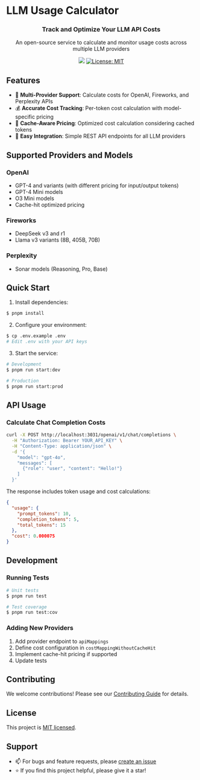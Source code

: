 # LLM Usage Calculator

<p align="center">
  <h3 align="center">Track and Optimize Your LLM API Costs</h3>
  <p align="center">An open-source service to calculate and monitor usage costs across multiple LLM providers</p>
</p>

<p align="center">
  <img src="https://github.com/kingchan818/llm-usage-calculator/actions/workflows/release.yml/badge.svg">
  <a href="https://opensource.org/licenses/MIT"><img src="https://img.shields.io/badge/License-MIT-yellow.svg" alt="License: MIT"></a>
</p>



## Features

- 🌟 **Multi-Provider Support**: Calculate costs for OpenAI, Fireworks, and Perplexity APIs
- 💰 **Accurate Cost Tracking**: Per-token cost calculation with model-specific pricing
- 🚀 **Cache-Aware Pricing**: Optimized cost calculation considering cached tokens
- 🔌 **Easy Integration**: Simple REST API endpoints for all LLM providers

## Supported Providers and Models

### OpenAI
- GPT-4 and variants (with different pricing for input/output tokens)
- GPT-4 Mini models
- O3 Mini models
- Cache-hit optimized pricing

### Fireworks
- DeepSeek v3 and r1
- Llama v3 variants (8B, 405B, 70B)

### Perplexity
- Sonar models (Reasoning, Pro, Base)

## Quick Start

1. Install dependencies:
```bash
$ pnpm install
```

2. Configure your environment:
```bash
$ cp .env.example .env
# Edit .env with your API keys
```

3. Start the service:
```bash
# Development
$ pnpm run start:dev

# Production
$ pnpm run start:prod
```

## API Usage

### Calculate Chat Completion Costs

```bash
curl -X POST http://localhost:3031/openai/v1/chat/completions \
  -H "Authorization: Bearer YOUR_API_KEY" \
  -H "Content-Type: application/json" \
  -d '{
    "model": "gpt-4o",
    "messages": [
      {"role": "user", "content": "Hello!"}
    ]
  }'
```

The response includes token usage and cost calculations:
```json
{
  "usage": {
    "prompt_tokens": 10,
    "completion_tokens": 5,
    "total_tokens": 15
  },
  "cost": 0.000075
}
```

## Development

### Running Tests

```bash
# Unit tests
$ pnpm run test

# Test coverage
$ pnpm run test:cov
```

### Adding New Providers

1. Add provider endpoint to `apiMappings`
2. Define cost configuration in `costMappingWithoutCacheHit`
3. Implement cache-hit pricing if supported
4. Update tests

## Contributing

We welcome contributions! Please see our [Contributing Guide](CONTRIBUTING.md) for details.

## License

This project is [MIT licensed](LICENSE).

## Support

- 📫 For bugs and feature requests, please [create an issue](https://github.com/your-username/llm-usage-cal/issues)
- ⭐ If you find this project helpful, please give it a star!
